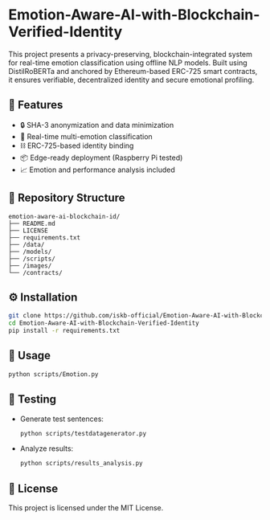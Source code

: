 # Emotion-Aware-AI-with-Blockchain-Verified-Identity

This project presents a privacy-preserving, blockchain-integrated system for real-time emotion classification using offline NLP models. Built using DistilRoBERTa and anchored by Ethereum-based ERC-725 smart contracts, it ensures verifiable, decentralized identity and secure emotional profiling.

## 🌟 Features

- 🔒 SHA-3 anonymization and data minimization
- 🧠 Real-time multi-emotion classification
- ⛓️ ERC-725-based identity binding
- 📦 Edge-ready deployment (Raspberry Pi tested)
- 📈 Emotion and performance analysis included

## 📁 Repository Structure

```
emotion-aware-ai-blockchain-id/
├── README.md
├── LICENSE
├── requirements.txt
├── /data/
├── /models/
├── /scripts/
├── /images/
└── /contracts/
```

## ⚙️ Installation

```bash
git clone https://github.com/iskb-official/Emotion-Aware-AI-with-Blockchain-Verified-Identity.git
cd Emotion-Aware-AI-with-Blockchain-Verified-Identity
pip install -r requirements.txt
```

## 🚀 Usage

```bash
python scripts/Emotion.py
```

## 🧪 Testing

- Generate test sentences:
  ```bash
  python scripts/testdatagenerator.py
  ```
- Analyze results:
  ```bash
  python scripts/results_analysis.py
  ```

## 📜 License

This project is licensed under the MIT License.
